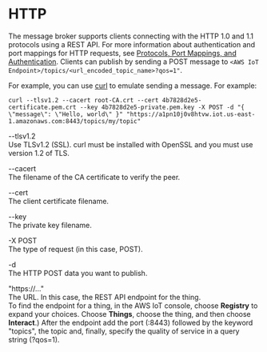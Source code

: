 # HTTP<a name="http"></a>

The message broker supports clients connecting with the HTTP 1\.0 and 1\.1 protocols using a REST API\. For more information about authentication and port mappings for HTTP requests, see [Protocols, Port Mappings, and Authentication](protocols.md#protocol-port-mapping)\. Clients can publish by sending a POST message to `<AWS IoT Endpoint>/topics/<url_encoded_topic_name>?qos=1"`\. 

For example, you can use [curl](https://curl.haxx.se) to emulate sending a message\. For example: 

```
curl --tlsv1.2 --cacert root-CA.crt --cert 4b7828d2e5-certificate.pem.crt --key 4b7828d2e5-private.pem.key -X POST -d "{ \"message\": \"Hello, world\" }" "https://a1pn10j0v8htvw.iot.us-east-1.amazonaws.com:8443/topics/my/topic"
```

\-\-tlsv1\.2  
Use TLSv1\.2 \(SSL\)\. curl must be installed with OpenSSL and you must use version 1\.2 of TLS\.

\-\-cacert <filename>  
The filename of the CA certificate to verify the peer\.

\-\-cert <filename>  
The client certificate filename\.

\-\-key <filename>  
The private key filename\.

\-X POST  
The type of request \(in this case, POST\)\.

\-d <data>  
The HTTP POST data you want to publish\.

"https://\.\.\."  
The URL\. In this case, the REST API endpoint for the thing\.   
To find the endpoint for a thing, in the AWS IoT console, choose **Registry** to expand your choices\. Choose **Things**, choose the thing, and then choose **Interact**\.\) After the endpoint add the port \(:8443\) followed by the keyword "topics", the topic and, finally, specify the quality of service in a query string \(?qos=1\)\.